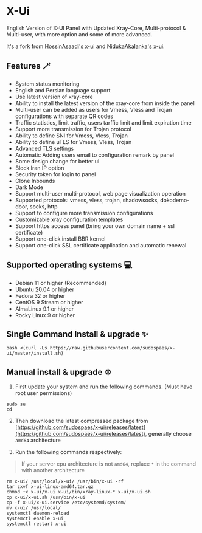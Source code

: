 # X-Ui

English Version of X-UI Panel with Updated Xray-Core, Multi-protocol & Multi-user, with more option and some of more advanced.

It's a fork from [HossinAsaadi's x-ui](https://github.com/hossinasaadi/x-ui) and [NidukaAkalanka's x-ui](https://github.com/NidukaAkalanka/x-ui-english).


## Features 🪄

-   System status monitoring
-   English and Persian language support
-   Use latest version of xray-core
-   Ability to install the latest version of the xray-core from inside the panel
-   Multi-user can be added as users for Vmess, Vless and Trojan configurations with separate QR codes
-   Traffic statistics, limit traffic, users tarffic limit and limit expiration time
-   Support more transmission for Trojan protocol
-   Ability to define SNI for Vmess, Vless, Trojan
-   Ability to define uTLS for Vmess, Vless, Trojan
-   Advanced TLS settings
-   Automatic Adding users email to configuration remark by panel
-   Some design change for better ui
-   Block Iran IP option
-   Security token for login to panel
-   Clone Inbounds
-   Dark Mode
-   Support multi-user multi-protocol, web page visualization operation
-   Supported protocols: vmess, vless, trojan, shadowsocks, dokodemo-door, socks, http
-   Support to configure more transmission configurations
-   Customizable xray configuration templates
-   Support https access panel (bring your own domain name + ssl certificate)
-   Support one-click install BBR kernel
-   Support one-click SSL certificate application and automatic renewal


## Supported operating systems 💻
-   Debian 11 or higher (Recommended)
-   Ubuntu 20.04 or higher
-   Fedora 32 or higher
-   CentOS 9 Stream or higher
-   AlmaLinux 9.1 or higher
-   Rocky Linux 9 or higher

## Single Command Install & upgrade ✨

    bash <(curl -Ls https://raw.githubusercontent.com/sudospaes/x-ui/master/install.sh)

    
## Manual install & upgrade ⚙️
1.  First update your system and run the following commands. (Must have root user permissions)

   ```
sudo su
cd
```

2.  Then download the latest compressed package from  [https://github.com/sudospaes/x-ui/releases/latest](https://github.com/sudospaes/x-ui/releases/latest), generally choose  `amd64`  architecture

2.  Run the following commands respectively:

> If your server cpu architecture is not  `amd64`, replace  `*`  in the command with another architecture

  ```
rm x-ui/ /usr/local/x-ui/ /usr/bin/x-ui -rf
tar zxvf x-ui-linux-amd64.tar.gz
chmod +x x-ui/x-ui x-ui/bin/xray-linux-* x-ui/x-ui.sh
cp x-ui/x-ui.sh /usr/bin/x-ui
cp -f x-ui/x-ui.service /etc/systemd/system/
mv x-ui/ /usr/local/
systemctl daemon-reload
systemctl enable x-ui
systemctl restart x-ui
```
